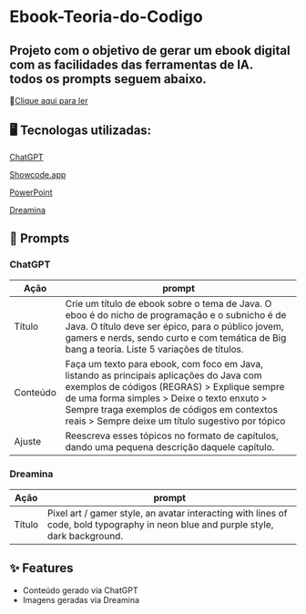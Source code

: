 # Ebook-Teoria-do-Codigo
## Projeto com o objetivo de gerar um ebook digital<br> com as facilidades das ferramentas de IA.<br> todos os prompts seguem abaixo.

📗[Clique aqui para ler](https://github.com/Lumy35/Ebook-Teoria-do-Codigo/blob/main/Ebook%20-%20Teoria%20do%20C%C3%B3digo.pdf)

## 🖥 Tecnologas utilizadas:

[ChatGPT](https://openai.com/)

[Showcode.app](https://showcode.app/)

[PowerPoint](https://www.microsoft.com/en/microsoft-365/powerpoint?market=af)

[Dreamina](https://dreamina.capcut.com/ai-tool/home/)

## 📝 Prompts
### ChatGPT

| Ação        | prompt |
|-------------|-------|
| Título        | Crie um título de ebook sobre o tema de Java. O eboo é do nicho de programação e o subnicho é de Java. O título deve ser épico, para o público jovem, gamers e nerds, sendo curto e com temática de Big bang a teoria. Liste 5 variações de títulos.    |
| Conteúdo       | Faça um texto para ebook, com foco em Java, listando as principais aplicações do Java com exemplos de códigos (REGRAS) > Explique sempre de uma forma simples > Deixe o texto enxuto > Sempre traga exemplos de códigos em contextos reais > Sempre deixe um título sugestivo por tópico     |
| Ajuste       | Reescreva esses tópicos no formato de capítulos, dando uma pequena descrição daquele capítulo.    |

###  Dreamina

| Ação        | prompt |
|-------------|-------|
| Título      | Pixel art / gamer style, an avatar interacting with lines of code, bold typography in neon blue and purple style, dark background. |

## ✨ Features

- Conteúdo gerado via ChatGPT
- Imagens geradas via Dreamina
